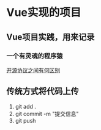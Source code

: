 # Vue实现的项目

## Vue项目实践，用来记录

### 一个有灵魂的程序猿
[开源协议之间有何区别](https://www.zhihu.com/question/19568896)

## 传统方式将代码上传
1. git add .
2. git commit -m "提交信息"
3. git push 